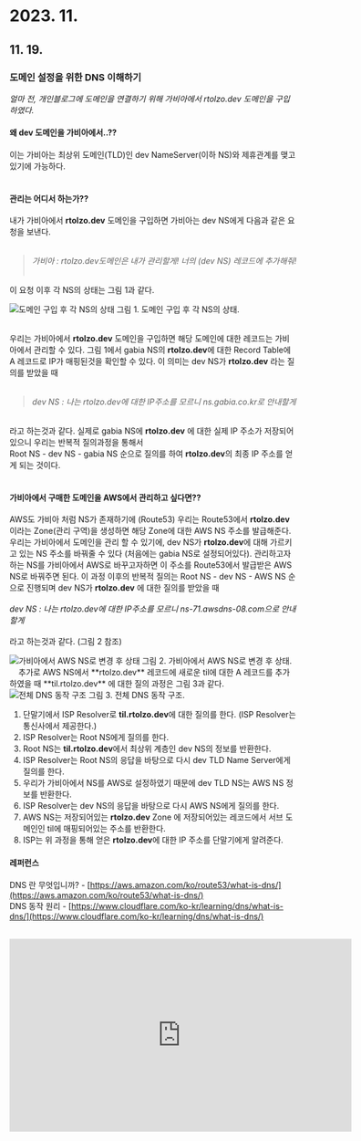 # 2023. 11.

## 11. 19.

### 도메인 설정을 위한 DNS 이해하기

_얼마 전, 개인블로그에 도메인을 연결하기 위해 가비아에서 rtolzo.dev 도메인을 구입하였다._

#### 왜 dev 도메인을 가비아에서..??

이는 가비아는 최상위 도메인(TLD)인 dev NameServer(이하 NS)와 제휴관계를 맺고 있기에 가능하다.  
 

#### 관리는 어디서 하는가??

내가 가비아에서 **rtolzo.dev** 도메인을 구입하면 가비아는 dev NS에게 다음과 같은 요청을 보낸다.  
   
> _가비아 : rtolzo.dev도메인은 내가 관리할게! 너의 (dev NS) 레코드에 추가해줘!_  
   

이 요청 이후 각 NS의 상태는 그림 1과 같다.  

<div class="img-container">
    <img alt="도메인 구입 후 각 NS의 상태" src="https://github.com/ChoiYongWon/Algorithm/assets/40623433/c693d846-9255-49ee-85de-822a4d3d4506">  
    <span class="caption">그림 1. 도메인 구입 후 각 NS의 상태.</span>
</div>  

   
우리는 가비아에서 **rtolzo.dev** 도메인을 구입하면 해당 도메인에 대한 레코드는 가비아에서 관리할 수 있다. 그림 1에서 gabia NS의 **rtolzo.dev**에 대한 Record Table에 A 레코드로 IP가 매핑된것을 확인할 수 있다. 이 의미는 dev NS가 **rtolzo.dev** 라는 질의를 받았을 때   
   
> _dev NS : 나는 rtolzo.dev에 대한 IP주소를 모르니 ns.gabia.co.kr로 안내할게_   

   
라고 하는것과 같다. 실제로 gabia NS에 **rtolzo.dev** 에 대한 실제 IP 주소가 저장되어있으니 우리는 반복적 질의과정을 통해서  
Root NS - dev NS - gabia NS 순으로 질의를 하여 **rtolzo.dev**의 최종 IP 주소를 얻게 되는 것이다.  
 

#### 가비아에서 구매한 도메인을 AWS에서 관리하고 싶다면??

AWS도 가비아 처럼 NS가 존재하기에 (Route53) 우리는 Route53에서 **rtolzo.dev** 이라는 Zone(관리 구역)을 생성하면 해당 Zone에 대한 AWS NS 주소를 발급해준다. 우리는 가비아에서 도메인을 관리 할 수 있기에, dev NS가 **rtolzo.dev**에 대해 가르키고 있는 NS 주소를 바꿔줄 수 있다 (처음에는 gabia NS로 설정되어있다). 관리하고자 하는 NS를 가비아에서 AWS로 바꾸고자하면 이 주소를 Route53에서 발급받은 AWS NS로 바꿔주면 된다. 이 과정 이후의 반복적 질의는 Root NS - dev NS - AWS NS 순으로 진행되며 dev NS가 **rtolzo.dev** 에 대한 질의를 받았을 때  
   
_dev NS : 나는 rtolzo.dev에 대한 IP주소를 모르니 ns-71.awsdns-08.com으로 안내할게_  
   
라고 하는것과 같다. (그림 2 참조)  

<div class="img-container">
    <img alt="가비아에서 AWS NS로 변경 후 상태" src="https://github.com/ChoiYongWon/Algorithm/assets/40623433/46fd16cc-c6da-464a-b7a4-fae35db70e5a">  
    <span class="caption">그림 2. 가비아에서 AWS NS로 변경 후 상태.</span>
</div>
 
   
추가로 AWS NS에서 **rtolzo.dev** 레코드에 새로운 til에 대한 A 레코드를 추가하였을 때  
**til.rtolzo.dev** 에 대한 질의 과정은 그림 3과 같다.  

<div class="img-container">
    <img alt="전체 DNS 동작 구조" src="https://github.com/ChoiYongWon/Algorithm/assets/40623433/7c067db9-13fc-4940-b2a0-5b78315c5bc0">  
    <span class="caption">그림 3. 전체 DNS 동작 구조.</span>
</div>



1.  단말기에서 ISP Resolver로 **til.rtolzo.dev**에 대한 질의를 한다. (ISP Resolver는 통신사에서 제공한다.)
2.  ISP Resolver는 Root NS에게 질의를 한다.
3.  Root NS는 **til.rtolzo.dev**에서 최상위 계층인 dev NS의 정보를 반환한다.
4.  ISP Resolver는 Root NS의 응답을 바탕으로 다시 dev TLD Name Server에게 질의를 한다.
5.  우리가 가비아에서 NS를 AWS로 설정하였기 때문에 dev TLD NS는 AWS NS 정보를 반환한다.
6.  ISP Resolver는 dev NS의 응답을 바탕으로 다시 AWS NS에게 질의를 한다.
7.  AWS NS는 저장되어있는 **rtolzo.dev** Zone 에 저장되어있는 레코드에서 서브 도메인인 til에 매핑되어있는 주소를 반환한다.
8.  ISP는 위 과정을 통해 얻은 **rtolzo.dev**에 대한 IP 주소를 단말기에게 알려준다.

#### 레퍼런스

DNS 란 무엇입니까? - [https://aws.amazon.com/ko/route53/what-is-dns/](https://aws.amazon.com/ko/route53/what-is-dns/)  
DNS 동작 원리 - [https://www.cloudflare.com/ko-kr/learning/dns/what-is-dns/](https://www.cloudflare.com/ko-kr/learning/dns/what-is-dns/)  
 

<iframe src="https://www.youtube.com/embed/sDXcLyrn6gU" width="600" height="338" frameborder="0" allowfullscreen="true"></iframe>

